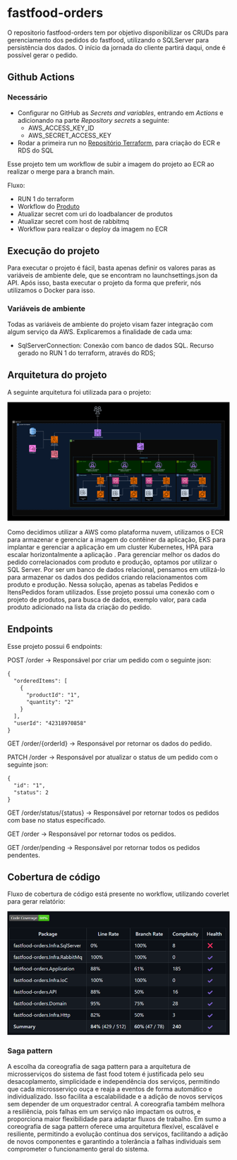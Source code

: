 # fastfood-orders

O repositorio fastfood-orders tem por objetivo disponibilizar os CRUDs para gerenciamento dos pedidos do fastfood, utilizando o SQLServer para persistência dos dados.
O início da jornada do cliente partirá daqui, onde é possível gerar o pedido.

## Github Actions
### Necessário
* Configurar no GitHub as *Secrets and variables*, entrando em *Actions* e adicionando na parte *Repository secrets* a seguinte:
  * AWS_ACCESS_KEY_ID 
  * AWS_SECRET_ACCESS_KEY
* Rodar a primeira run no [Repositório Terraform](https://github.com/pos-4soat/fastfood-infra), para criação do ECR e RDS do SQL

Esse projeto tem um workflow de subir a imagem do projeto ao ECR ao realizar o merge para a branch main.

Fluxo:
* RUN 1 do terraform
* Workflow do [Produto](https://github.com/pos-4soat/fastfood-products?tab=readme-ov-file)
* Atualizar secret com uri do loadbalancer de produtos
* Atualizar secret com host de rabbitmq
* Workflow para realizar o deploy da imagem no ECR

## Execução do projeto
Para executar o projeto é fácil, basta apenas definir os valores paras as variáveis de ambiente dele, que se encontram no launchsettings.json da API.
Após isso, basta executar o projeto da forma que preferir, nós utilizamos o Docker para isso.

### Variáveis de ambiente
Todas as variáveis de ambiente do projeto visam fazer integração com algum serviço da AWS. Explicaremos a finalidade de cada uma:

- SqlServerConnection: Conexão com banco de dados SQL. Recurso gerado no RUN 1 do terraform, através do RDS;

## Arquitetura do projeto
A seguinte arquitetura foi utilizada para o projeto:

![Texto Alternativo](./images/ArqMS.png)

Como decidimos utilizar a AWS como plataforma nuvem, utilizamos o ECR para armazenar e gerenciar a imagem do contêiner da aplicação, EKS para implantar e gerenciar a aplicação em um cluster Kubernetes, HPA para escalar horizontalmente a aplicação . 
Para gerenciar melhor os dados do pedido correlacionados com produto e produção, optamos por utilizar o SQL Server. Por ser um banco de dados relacional, pensamos em utilizá-lo para armazenar os dados dos pedidos criando relacionamentos com produto e produção. Nessa solução, apenas as tabelas Pedidos e ItensPedidos foram utilizados.
Esse projeto possui uma conexão com o projeto de produtos, para busca de dados, exemplo valor, para cada produto adicionado na lista da criação do pedido.

## Endpoints

Esse projeto possui 6 endpoints:

POST /order -> Responsável por criar um pedido com o seguinte json:
```
{
  "orderedItems": [
    {
      "productId": "1",
      "quantity": "2"
    }
  ],
  "userId": "42318970858"
}
```

GET /order/{orderId} -> Responsável por retornar os dados do pedido.

PATCH /order -> Responsável por atualizar o status de um pedido com o seguinte json:
```
{
  "id": "1",
  "status": 2
}
```

GET /order/status/{status} -> Responsável por retornar todos os pedidos com base no status especificado.

GET /order -> Responsável por retornar todos os pedidos.

GET /order/pending -> Responsável por retornar todos os pedidos pendentes.

## Cobertura de código
Fluxo de cobertura de código está presente no workflow, utilizando coverlet para gerar relatório:

![CoberturaCodigo](./images/CoberturaCodigo.png)

### Saga pattern
A escolha da coreografia de saga pattern para a arquitetura de microsserviços do sistema de fast food totem é justificada pelo seu desacoplamento, simplicidade e independência dos serviços, permitindo que cada microsserviço ouça e reaja a eventos de forma automático e individualizado. Isso facilita a escalabilidade e a adição de novos serviços sem depender de um orquestrador central. A coreografia também melhora a resiliência, pois falhas em um serviço não impactam os outros, e proporciona maior flexibilidade para adaptar fluxos de trabalho.
Em sumo a coreografia de saga pattern oferece uma arquitetura flexível, escalável e resiliente, permitindo a evolução contínua dos serviços, facilitando a adição de novos componentes e garantindo a tolerância a falhas individuais sem comprometer o funcionamento geral do sistema.
